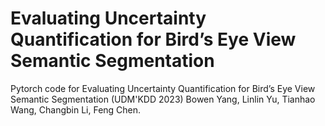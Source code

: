 # Evaluating Uncertainty Quantification for Bird’s Eye View Semantic Segmentation
Pytorch code for Evaluating Uncertainty Quantification for Bird’s Eye View Semantic Segmentation (UDM'KDD 2023)
Bowen Yang, Linlin Yu, Tianhao Wang, Changbin Li, Feng Chen.
